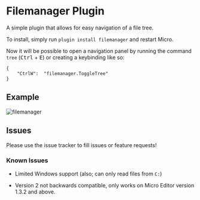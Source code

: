 # Filemanager Plugin

A simple plugin that allows for easy navigation of a file tree.

To install, simply run `plugin install filemanager` and restart Micro.

Now it will be possible to open a navigation panel by running 
the command `tree` (<kbd>Ctrl</kbd> + <kbd>E</kbd>) or creating
a keybinding like so:
```
{
	"CtrlW":  "filemanager.ToggleTree"
}
```

## Example

![filemanager](https://i.imgur.com/MBou7Hb.png "Filemanager")

## Issues

Please use the issue tracker to fill issues or feature requests!


### Known Issues

* Limited Windows support (also; can only read files from `C:`)

* Version 2 not backwards compatible, only works on Micro Editor version 1.3.2 and above.